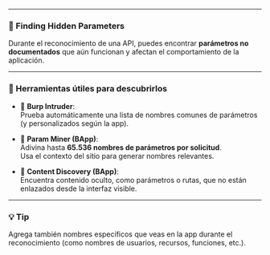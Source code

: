 
---

### 🔎 Finding Hidden Parameters 

Durante el reconocimiento de una API, puedes encontrar **parámetros no documentados** que aún funcionan y afectan el comportamiento de la aplicación.

---

### 🧰 Herramientas útiles para descubrirlos

- 🚀 **Burp Intruder**:  
    Prueba automáticamente una lista de nombres comunes de parámetros (y personalizados según la app).
    
- 🧠 **Param Miner (BApp)**:  
    Adivina hasta **65.536 nombres de parámetros por solicitud**.  
    Usa el contexto del sitio para generar nombres relevantes.
    
- 🧭 **Content Discovery (BApp)**:  
    Encuentra contenido oculto, como parámetros o rutas, que no están enlazados desde la interfaz visible.
    

---

### 💡 Tip

Agrega también nombres específicos que veas en la app durante el reconocimiento (como nombres de usuarios, recursos, funciones, etc.).
